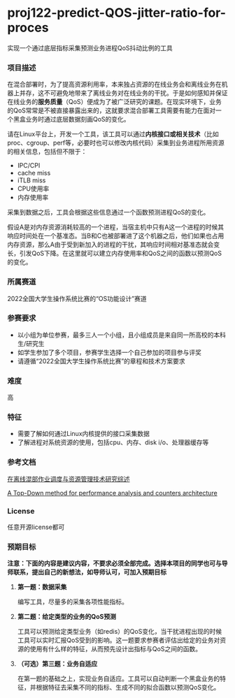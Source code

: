 # proj122-predict-QOS-jitter-ratio-for-proces
实现一个通过底层指标采集预测业务进程QoS抖动比例的工具

### 项目描述

在混合部署时，为了提高资源利用率，本来独占资源的在线业务会和离线业务在机器上并存，这不可避免地带来了离线业务对在线业务的干扰。于是如何感知并保证在线业务的**服务质量**（QoS）便成为了被广泛研究的课题。在现实环境下，业务的QoS常常是不被直接暴露出来的，这就要求混合部署工具需要有能力在面对一个黑盒业务时通过底层数据刻画QoS的变化。

请在Linux平台上，开发一个工具，该工具可以通过**内核接口或相关技术**（比如proc、cgroup、perf等，必要时也可以修改内核代码）采集到业务进程所用资源的相关信息，包括但不限于：

- IPC/CPI
- cache miss
- iTLB miss
- CPU使用率
- 内存使用率

采集到数据之后，工具会根据这些信息通过一个函数预测进程QoS的变化。



假设A是对内存资源消耗较高的一个进程，当宿主机中只有A这一个进程的时候其响应时间处在一个基准态。当B和C也被部署进了这个机器之后，他们如果也占用内存资源，那么A由于受到新加入的进程的干扰，其响应时间相对基准态就会变长，引发QoS下降。在这里就可以建立内存使用率和QoS之间的函数以预测QoS的变化。

### 所属赛道

2022全国大学生操作系统比赛的“OS功能设计”赛道

### 参赛要求

- 以小组为单位参赛，最多三人一个小组，且小组成员是来自同一所高校的本科生/研究生
- 如学生参加了多个项目，参赛学生选择一个自己参加的项目参与评奖
- 请遵循“2022全国大学生操作系统比赛”的章程和技术方案要求

### 难度

高

### 特征

- 需要了解如何通过Linux内核提供的接口采集数据
- 了解进程对系统资源的使用，包括cpu、内存、disk i/o、处理器缓存等

### 参考文档

[在离线混部作业调度与资源管理技术研究综述](http://www.jos.org.cn/jos/article/abstract/6066)

[A Top-Down method for performance analysis and counters architecture](https://ieeexplore.ieee.org/abstract/document/6844459)

### License

任意开源license都可

### 预期目标

**注意：下面的内容是建议内容，不要求必须全部完成。选择本项目的同学也可与导师联系，提出自己的新想法，如导师认可，可加入预期目标**

1. **第一题：数据采集**

   编写工具，尽量多的采集各项性能指标。

2. **第二题：给定类型的业务的QoS预测**

   工具可以预测给定类型业务（如redis）的QoS变化，当干扰进程出现的时候工具可以实时汇报QoS受到的影响。这一题要求参赛者评估出给定的业务对资源的使用有什么样的特征，从而预先设计出指标与QoS之间的函数。

3. **（可选）第三题：业务自适应**

   在第一题的基础之上，实现业务自适应。工具可以自动判断一个黑盒业务的特征，并根据特征去采集不同的指标、生成不同的拟合函数以预测QoS变化。

